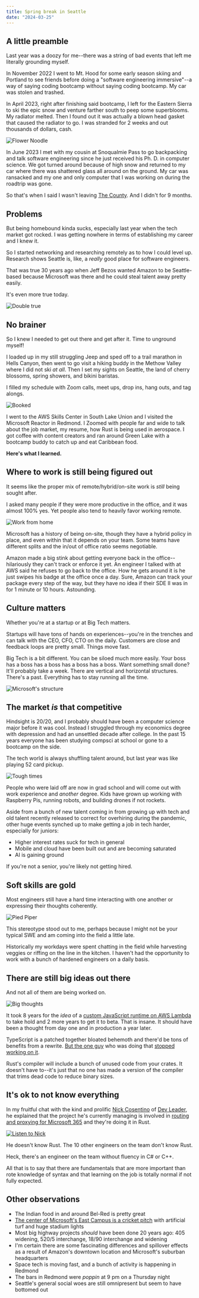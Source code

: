 ```yaml
---
title: Spring break in Seattle
date: "2024-03-25"
---	
```


## A little preamble

Last year was a doozy for me--there was a string of bad events that left me literally grounding myself.

In November 2022 I went to Mt. Hood for some early season skiing and Portland to see friends before doing a "software engineering immersive"--a way of saying coding bootcamp without saying coding bootcamp. My car was stolen and trashed.

In April 2023, right after finishing said bootcamp, I left for the Eastern Sierra to ski the epic snow and venture farther south to peep some superblooms. My radiator melted. Then I found out it was actually a blown head gasket that caused the radiator to go. I was stranded for 2 weeks and out thousands of dollars, cash.

![Flower Noodle](../noodle.jpg "Flower Noodle")

In June 2023 I met with my cousin at Snoqualmie Pass to go backpacking and talk software engineering since he just received his Ph. D. in computer science. We got turned around because of high snow and returned to my car where there was shattered glass all around on the ground. My car was ransacked and my one and only computer that I was working on during the roadtrip was gone.

So that's when I said I wasn't leaving [The County](https://adobeandteardrops.com/2024/02/hey-listen-forrest-vantuyl-ventures-through-the-county.html). And I didn't for 9 months.

## Problems

But being homebound kinda sucks, especially last year when the tech market got rocked. I was getting nowhere in terms of establishing my career and I knew it.

So I started networking and researching remotely as to how I could level up. Research shows Seattle is, like, a *really* good place for software engineers.

That was true 30 years ago when Jeff Bezos wanted Amazon to be Seattle-based because Microsoft was there and he could steal talent away pretty easily.

It's even more true today.

![Double true](https://img.devrant.com/devrant/rant/r_1326845_yjiAB.gif "Double true")

## No brainer

So I knew I needed to get out there and get after it. Time to unground myself!

I loaded up in my still struggling Jeep and sped off to a trail marathon in Hells Canyon, then went to go visit a hiking buddy in the Methow Valley where I did not ski *at all*. Then I set my sights on Seattle, the land of cherry blossoms, spring showers, and bikini baristas.

I filled my schedule with Zoom calls, meet ups, drop ins, hang outs, and tag alongs.

![Booked](https://s-media-cache-ak0.pinimg.com/736x/a5/d4/9c/a5d49c4d4cf6aa1e07db81d2da81625b.jpg "Booked")

I went to the AWS Skills Center in South Lake Union and I visited the Microsoft Reactor in Redmond. I Zoomed with people far and wide to talk about the job market, my resume, how Rust is being used in aerospace. I got coffee with content creators and ran around Green Lake with a bootcamp buddy to catch up and eat Caribbean food.

**Here's what I learned.**

## Where to work is still being figured out

It seems like the proper mix of remote/hybrid/on-site work is *still* being sought after.

I asked many people if they were more productive in the office, and it was almost 100% yes. Yet people also tend to heavily favor working remote.

![Work from home](https://media1.tenor.com/m/OEq_R7aWDhIAAAAC/fifth-harmony-dance.gif "Work from home")

Microsoft has a history of being on-site, though they have a hybrid policy in place, and even within that it depends on your team. Some teams have different splits and the in/out of office ratio seems negotiable.

Amazon made a big stink about getting everyone back in the office--hilariously they can't track or enforce it yet. An engineer I talked with at AWS said he refuses to go back to the office. How he gets around it is he just swipes his badge at the office once a day. Sure, Amazon can track your package every step of the way, but they have no idea if their SDE II was in for 1 minute or 10 hours. Astounding.

## Culture matters

Whether you're at a startup or at Big Tech matters.

Startups will have tons of hands on experiences--you're in the trenches and can talk with the CEO, CFO, CTO on the daily. Customers are close and feedback loops are pretty small. Things move fast.

Big Tech is a bit different. You can be siloed much more easily. Your boss has a boss has a boss has a boss has a boss. Want something small done? It'll probably take a week. There are vertical and horizontal structures. There's a past. Everything has to stay running all the time.

![Microsoft's structure](https://static.seekingalpha.com/uploads/2013/5/1/4497021-13674376366158104-Abu-Bakr-Hussain_origin.jpg "Microsoft's structure")

## The market *is* that competitive

Hindsight is 20/20, and I probably should have been a computer science major before it was cool. Instead I struggled through my economics degree with depression and had an unsettled decade after college. In the past 15 years everyone has been studying compsci at school or gone to a bootcamp on the side.

The tech world is always shuffling talent around, but last year was like playing 52 card pickup.

![Tough times](https://i.redd.it/rr6our9c1hn11.gif "The game rn")

People who were laid off are now in grad school and will come out with work experience and *another* degree. Kids have grown up working with Raspberry Pis, running robots, and building drones if not rockets.

Aside from a bunch of new talent coming in from growing up with tech and old talent recently released to correct for overhiring during the pandemic, other huge events synched up to make getting a job in tech harder, especially for juniors:

- Higher interest rates suck for tech in general
- Mobile and cloud have been built out and are becoming saturated
- AI is gaining ground

If you're not a senior, you're likely not getting hired.

## Soft skills are gold

Most engineers still have a hard time interacting with one another or expressing their thoughts coherently.

![Pied Piper](https://i.pinimg.com/originals/42/43/da/4243da4913bef1159064b3e7ade56495.gif "Pied Piper")

This stereotype stood out to me, perhaps because I might not be your typical SWE and am coming into the field a little late.

Historically my workdays were spent chatting in the field while harvesting veggies or riffing on the line in the kitchen. I haven't had the opportunity to work with a bunch of hardened engineers on a daily basis.

## There are still **big** ideas out there

And not all of them are being worked on.

![Big thoughts](https://media4.giphy.com/media/8fi9oxCKjbMHo26AjH/200w.gif?cid=6c09b952yp5t1l5vvpq9zbfrjqnvscb15bvali2esbmfdtun&ep=v1_gifs_search&rid=200w.gif&ct=g "Big thoughts")

It took 8 years for the *idea* of a [custom JavaScript runtime on AWS Lambda](https://github.com/awslabs/llrt) to take hold and 2 more years to get it to beta. That is insane. It should have been a thought from day one and in production a year later.

TypeScript is a patched together bloated behemoth and there'd be tons of benefits from a rewrite. [But the one guy](https://www.totaltypescript.com/rewriting-typescript-in-rust) who was doing that [stopped working on it](https://github.com/dudykr/stc/issues/1101).

Rust's compiler will include a bunch of unused code from your crates. It doesn't have to--it's just that no one has made a version of the compiler that trims dead code to reduce binary sizes.

## It's ok to not know everything

In my fruitful chat with the kind and prolific [Nick Cosentino](https://www.linkedin.com/in/nickcosentino) of [Dev Leader](https://www.devleader.ca/), he explained that the project he's currently managing is involved in [routing and proxying for Microsoft 365](https://youtu.be/Zf0YWgNbKnQ?si=ezs0Nw_mDX-4igjO&t=264) and they're doing it in Rust.

[![Listen to Nick](https://i.ytimg.com/an_webp/Zf0YWgNbKnQ/mqdefault_6s.webp?du=3000&sqp=CITOiLAG&rs=AOn4CLBhpyN-nbFbMZdADRCG-6K4O0w6NQ)](https://youtu.be/Zf0YWgNbKnQ?si=ezs0Nw_mDX-4igjO&t=264)

He doesn't know Rust. The 10 other engineers on the team don't know Rust.

Heck, there's an engineer on the team without fluency in C# or C++.

All that is to say that there are fundamentals that are more important than rote knowledge of syntax and that learning on the job is totally normal if not fully expected.

## Other observations

- The Indian food in and around Bel-Red is pretty great
- [The center of Microsoft's East Campus is a cricket pitch](https://news.microsoft.com/apac/2018/01/08/microsoft-breaks-new-ground-campus-cricket-anyone/) with artificial turf and huge stadium lights
- Most big highway projects *should* have been done 20 years ago: 405 widening, 520/5 interchange, 18/90 interchange and widening
- I'm certain there are some fascinating differences and spillover effects as a result of Amazon's downtown location and Microsoft's suburban headquarters
- Space tech is moving fast, and a bunch of activity is happening in Redmond
- The bars in Redmond were *poppin* at 9 pm on a Thursday night
- Seattle's general social woes are still omnipresent but seem to have bottomed out
